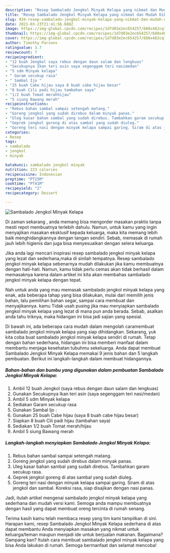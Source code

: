 ```yaml
---
description: "Resep Sambalado Jengkol Minyak Kelapa yang nikmat dan Mudah Dibuat"
title: "Resep Sambalado Jengkol Minyak Kelapa yang nikmat dan Mudah Dibuat"
slug: 934-resep-sambalado-jengkol-minyak-kelapa-yang-nikmat-dan-mudah-dibuat
date: 2021-03-23T21:41:56.608Z
image: https://img-global.cpcdn.com/recipes/1d7d03e2ec654257/680x482cq70/sambalado-jengkol-minyak-kelapa-foto-resep-utama.jpg
thumbnail: https://img-global.cpcdn.com/recipes/1d7d03e2ec654257/680x482cq70/sambalado-jengkol-minyak-kelapa-foto-resep-utama.jpg
cover: https://img-global.cpcdn.com/recipes/1d7d03e2ec654257/680x482cq70/sambalado-jengkol-minyak-kelapa-foto-resep-utama.jpg
author: Timothy Parsons
ratingvalue: 3.7
reviewcount: 7
recipeingredient:
- "12 buah Jengkol saya rebus dengan daun salam dan lengkuas"
- "Secukupnya Ikan teri asin saya segenggam teri nasimedan"
- "5 sdm Minyak kelapa"
- " Garam secukup rasa"
- " Sambal Ijo "
- "25 buah Cabe hijau saya 8 buah cabe hijau besar"
- "8 buah Cili padi hijau tambahan saya"
- "1/2 buah Tomat merahhijau"
- "5 siung Bawang merah"
recipeinstructions:
- "Rebus bahan sambal sampai setengah matang."
- "Goreng jengkol yang sudah direbus dalam minyak panas."
- "Uleg kasar bahan sambal yang sudah direbus. Tambahkan garam secukup rasa."
- "Geprek jengkol goreng di atas sambal yang sudah diuleg."
- "Goreng teri nasi dengan minyak kelapa sampai garing. Siram di atas jengkol dan sambal. Koreksi rasa, siap disajikan dengan nasi panas."
categories:
- Resep
tags:
- sambalado
- jengkol
- minyak

katakunci: sambalado jengkol minyak 
nutrition: 223 calories
recipecuisine: Indonesian
preptime: "PT25M"
cooktime: "PT41M"
recipeyield: "2"
recipecategory: Dessert

---
```



![Sambalado Jengkol Minyak Kelapa](https://img-global.cpcdn.com/recipes/1d7d03e2ec654257/680x482cq70/sambalado-jengkol-minyak-kelapa-foto-resep-utama.jpg)

Di zaman  sekarang , anda memang bisa mengorder masakan praktis tanpa mesti repot membuatnya terlebih dahulu. Namun, untuk kamu yang ingin menyajikan masakan eksklusif kepada keluarga, maka kita memang lebih baik menghidangkannya dengan tangan sendiri. Sebab, memasak di rumah jauh lebih higienis dan juga bisa menyesuaikan dengan selera keluarga.

Jika anda lagi mencari inspirasi resep sambalado jengkol minyak kelapa yang lezat dan sederhana,maka di sinilah tempatnya. Resep sambalado jengkol minyak kelapa  sebenarnya mudah dilakukan jika kamu membuatnya dengan hati-hati. Namun, kamu tidak perlu cemas akan tidak berhasil dalam memasaknya 
karena dalam artikel ini kita akan membahas sambalado jengkol minyak kelapa dengan tepat.  



Nah untuk anda yang mau memasak sambalado jengkol minyak kelapa yang enak, ada beberapa tahap yang bisa dilakukan, mulai dari memilih jenis bahan, lalu pemilihan bahan segar, sampai cara membuat dan menyajikannya. kamu Tidak usah pusing jika mau menyiapkan sambalado jengkol minyak kelapa yang lezat di mana pun anda berada. Sebab, asalkan anda  tahu triknya, maka hidangan ini bisa jadi sajian yang spesial.

Di bawah ini, ada beberapa cara mudah dalam mengolah caramembuat sambalado jengkol minyak kelapa yang siap dihidangkan. Sekarang, yuk kita coba buat sambalado jengkol minyak kelapa sendiri di rumah. Tetap dengan bahan sederhana, hidangan ini bisa memberi manfaat dalam membantu menjaga kesehatan tubuhmu sekeluarga. Anda dapat membuat Sambalado Jengkol Minyak Kelapa memakai 9 jenis bahan dan 5 langkah pembuatan. Berikut ini langkah-langkah dalam membuat hidangannya.

<!--inarticleads1-->

##### Bahan-bahan dan bumbu yang digunakan dalam pembuatan Sambalado Jengkol Minyak Kelapa:

1. Ambil 12 buah Jengkol (saya rebus dengan daun salam dan lengkuas)
1. Gunakan Secukupnya Ikan teri asin (saya segenggam teri nasi/medan)
1. Ambil 5 sdm Minyak kelapa
1. Sediakan  Garam secukup rasa
1. Gunakan  Sambal Ijo :
1. Gunakan 25 buah Cabe hijau (saya 8 buah cabe hijau besar)
1. Siapkan 8 buah Cili padi hijau (tambahan saya)
1. Sediakan 1/2 buah Tomat merah/hijau
1. Ambil 5 siung Bawang merah




<!--inarticleads2-->

##### Langkah-langkah menyiapkan Sambalado Jengkol Minyak Kelapa:

1. Rebus bahan sambal sampai setengah matang.
1. Goreng jengkol yang sudah direbus dalam minyak panas.
1. Uleg kasar bahan sambal yang sudah direbus. Tambahkan garam secukup rasa.
1. Geprek jengkol goreng di atas sambal yang sudah diuleg.
1. Goreng teri nasi dengan minyak kelapa sampai garing. Siram di atas jengkol dan sambal. Koreksi rasa, siap disajikan dengan nasi panas.




Jadi, itulah artikel mengenai  sambalado jengkol minyak kelapa  yang sederhana dan mudah versi kami. Semoga anda mampu membuatnya dengan hasil yang dapat membuat oreng tercinta di rumah senang. 

Terima kasih kamu telah membaca resep yang tim kami tampilkan di sini. Harapan kami, resep  Sambalado Jengkol Minyak Kelapa sederhana di atas dapat membantu Anda menyiapkan masakan yang nikmat untuk keluarga/teman maupun menjadi ide untuk berjualan makanan. Bagaimana? Gampang kan? Itulah cara membuat sambalado jengkol minyak kelapa yang bisa Anda lakukan di rumah. Semoga bermanfaat dan selamat mencoba!

